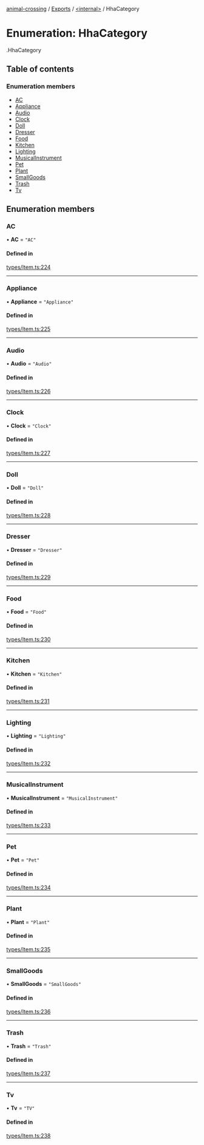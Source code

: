 [animal-crossing](../README.md) / [Exports](../modules.md) / [<internal\>](../modules/internal_.md) / HhaCategory

# Enumeration: HhaCategory

[<internal>](../modules/internal_.md).HhaCategory

## Table of contents

### Enumeration members

- [AC](internal_.HhaCategory.md#ac)
- [Appliance](internal_.HhaCategory.md#appliance)
- [Audio](internal_.HhaCategory.md#audio)
- [Clock](internal_.HhaCategory.md#clock)
- [Doll](internal_.HhaCategory.md#doll)
- [Dresser](internal_.HhaCategory.md#dresser)
- [Food](internal_.HhaCategory.md#food)
- [Kitchen](internal_.HhaCategory.md#kitchen)
- [Lighting](internal_.HhaCategory.md#lighting)
- [MusicalInstrument](internal_.HhaCategory.md#musicalinstrument)
- [Pet](internal_.HhaCategory.md#pet)
- [Plant](internal_.HhaCategory.md#plant)
- [SmallGoods](internal_.HhaCategory.md#smallgoods)
- [Trash](internal_.HhaCategory.md#trash)
- [Tv](internal_.HhaCategory.md#tv)

## Enumeration members

### AC

• **AC** = `"AC"`

#### Defined in

[types/Item.ts:224](https://github.com/Norviah/animal-crossing/blob/d6e407b/module/types/Item.ts#L224)

___

### Appliance

• **Appliance** = `"Appliance"`

#### Defined in

[types/Item.ts:225](https://github.com/Norviah/animal-crossing/blob/d6e407b/module/types/Item.ts#L225)

___

### Audio

• **Audio** = `"Audio"`

#### Defined in

[types/Item.ts:226](https://github.com/Norviah/animal-crossing/blob/d6e407b/module/types/Item.ts#L226)

___

### Clock

• **Clock** = `"Clock"`

#### Defined in

[types/Item.ts:227](https://github.com/Norviah/animal-crossing/blob/d6e407b/module/types/Item.ts#L227)

___

### Doll

• **Doll** = `"Doll"`

#### Defined in

[types/Item.ts:228](https://github.com/Norviah/animal-crossing/blob/d6e407b/module/types/Item.ts#L228)

___

### Dresser

• **Dresser** = `"Dresser"`

#### Defined in

[types/Item.ts:229](https://github.com/Norviah/animal-crossing/blob/d6e407b/module/types/Item.ts#L229)

___

### Food

• **Food** = `"Food"`

#### Defined in

[types/Item.ts:230](https://github.com/Norviah/animal-crossing/blob/d6e407b/module/types/Item.ts#L230)

___

### Kitchen

• **Kitchen** = `"Kitchen"`

#### Defined in

[types/Item.ts:231](https://github.com/Norviah/animal-crossing/blob/d6e407b/module/types/Item.ts#L231)

___

### Lighting

• **Lighting** = `"Lighting"`

#### Defined in

[types/Item.ts:232](https://github.com/Norviah/animal-crossing/blob/d6e407b/module/types/Item.ts#L232)

___

### MusicalInstrument

• **MusicalInstrument** = `"MusicalInstrument"`

#### Defined in

[types/Item.ts:233](https://github.com/Norviah/animal-crossing/blob/d6e407b/module/types/Item.ts#L233)

___

### Pet

• **Pet** = `"Pet"`

#### Defined in

[types/Item.ts:234](https://github.com/Norviah/animal-crossing/blob/d6e407b/module/types/Item.ts#L234)

___

### Plant

• **Plant** = `"Plant"`

#### Defined in

[types/Item.ts:235](https://github.com/Norviah/animal-crossing/blob/d6e407b/module/types/Item.ts#L235)

___

### SmallGoods

• **SmallGoods** = `"SmallGoods"`

#### Defined in

[types/Item.ts:236](https://github.com/Norviah/animal-crossing/blob/d6e407b/module/types/Item.ts#L236)

___

### Trash

• **Trash** = `"Trash"`

#### Defined in

[types/Item.ts:237](https://github.com/Norviah/animal-crossing/blob/d6e407b/module/types/Item.ts#L237)

___

### Tv

• **Tv** = `"TV"`

#### Defined in

[types/Item.ts:238](https://github.com/Norviah/animal-crossing/blob/d6e407b/module/types/Item.ts#L238)
